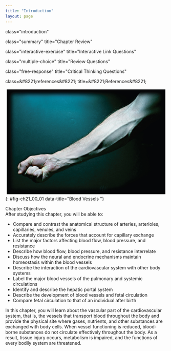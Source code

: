 ```yaml
---
title: "Introduction"
layout: page
---
```



<cnx-pi data-type="cnx.flag.introduction"> class="introduction" </cnx-pi>

<cnx-pi data-type="cnx.eoc">class="summary" title="Chapter Review"</cnx-pi>

<cnx-pi data-type="cnx.eoc">class="interactive-exercise" title="Interactive Link Questions"</cnx-pi>

<cnx-pi data-type="cnx.eoc">class="multiple-choice" title="Review Questions" </cnx-pi>

<cnx-pi data-type="cnx.eoc">class="free-response" title="Critical Thinking Questions"</cnx-pi>

<cnx-pi data-type="cnx.eoc">class=&amp;#8221;references&amp;#8221; title=&amp;#8221;References&amp;#8221;</cnx-pi>

 ![This photo shows a forearm with the veins bulging.](../resources/2100_Arm_with_Bulging_Veins.jpg "While most blood vessels are located deep from the surface and are not visible, the superficial veins of the upper limb provide an indication of the extent, prominence, and importance of these structures to the body. (credit: Colin Davis)"){: #fig-ch21_00_01 data-title="Blood Vessels "}

<div data-type="note" class="note chapter-objectives" markdown="1">
<div data-type="title" class="title">
Chapter Objectives
</div>
After studying this chapter, you will be able to:

* Compare and contrast the anatomical structure of arteries, arterioles, capillaries, venules, and veins
* Accurately describe the forces that account for capillary exchange
* List the major factors affecting blood flow, blood pressure, and resistance
* Describe how blood flow, blood pressure, and resistance interrelate
* Discuss how the neural and endocrine mechanisms maintain homeostasis within the blood vessels
* Describe the interaction of the cardiovascular system with other body systems
* Label the major blood vessels of the pulmonary and systemic circulations
* Identify and describe the hepatic portal system
* Describe the development of blood vessels and fetal circulation
* Compare fetal circulation to that of an individual after birth

</div>

In this chapter, you will learn about the vascular part of the cardiovascular system, that is, the vessels that transport blood throughout the body and provide the physical site where gases, nutrients, and other substances are exchanged with body cells. When vessel functioning is reduced, blood-borne substances do not circulate effectively throughout the body. As a result, tissue injury occurs, metabolism is impaired, and the functions of every bodily system are threatened.

